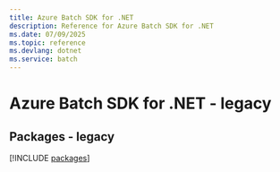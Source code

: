 ```yaml
---
title: Azure Batch SDK for .NET
description: Reference for Azure Batch SDK for .NET
ms.date: 07/09/2025
ms.topic: reference
ms.devlang: dotnet
ms.service: batch
---
```

# Azure Batch SDK for .NET - legacy
## Packages - legacy
[!INCLUDE [packages](batch-index.md)]
